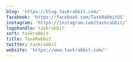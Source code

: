 ```yaml
---
blog: 'https://blog.taskrabbit.com/'
facebook: 'https://facebook.com/TaskRabbitUS'
instagram: 'https://instagram.com/taskrabbit/'
logohandle: taskrabbit
sort: taskrabbit
title: TaskRabbit
twitter: taskrabbit
website: 'https://www.taskrabbit.com/'
---
```

